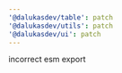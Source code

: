 ```yaml
---
'@dalukasdev/table': patch
'@dalukasdev/utils': patch
'@dalukasdev/ui': patch
---
```


incorrect esm export
